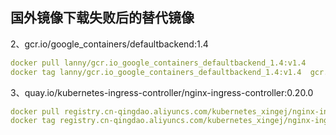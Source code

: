 国外镜像下载失败后的替代镜像
---
2、gcr.io/google_containers/defaultbackend:1.4
```yaml
docker pull lanny/gcr.io_google_containers_defaultbackend_1.4:v1.4 
docker tag lanny/gcr.io_google_containers_defaultbackend_1.4:v1.4  gcr.io/google_containers/defaultbackend:1.4
```
3、quay.io/kubernetes-ingress-controller/nginx-ingress-controller:0.20.0

```yaml
docker pull registry.cn-qingdao.aliyuncs.com/kubernetes_xingej/nginx-ingress-controller:0.20.0
docker tag registry.cn-qingdao.aliyuncs.com/kubernetes_xingej/nginx-ingress-controller:0.20.0 quay.io/kubernetes-ingress-controller/nginx-ingress-controller:0.20.0
```


